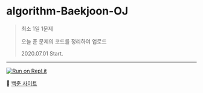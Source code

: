 # algorithm-Baekjoon-OJ

>최소 1일 1문제
>
>오늘 푼 문제의 코드를 정리하여 업로드
>
>2020.07.01 Start.

----------------------------------------------------------------------------------------------------------------------

[![Run on Repl.it](https://repl.it/badge/github/duqrldudgns/algorithm-Baekjoon-OJ)](https://repl.it/github/duqrldudgns/algorithm-Baekjoon-OJ)

:bread: [백준 사이트](https://acmicpc.net)
